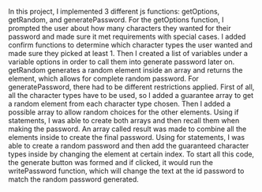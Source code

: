 In this project, I implemented 3 different js functions: getOptions, getRandom, and generatePassword.
For the getOptions function, I prompted the user about how many characters they wanted for their password and made sure it met requirements with special cases. I added confirm functions to determine which character types the user wanted and made sure they picked at least 1. Then I created a list of variables under a variable options in order to call them into generate password later on. 
getRandom generates a random element inside an array and returns the element, which allows for complete random password.
For generatePassword, there had to be different restrictions applied. First of all, all the character types have to be used, so I added a guarantee array to get a random element from each character type chosen. Then I added a possible array to allow random choices for the other elements. Using if statements, I was able to create both arrays and then recall them when making the password. An array called result was made to combine all the elements inside to create the final password. Using for statements, I was able to create a random password and then add the guaranteed character types inside by changing the element at certain index.
To start all this code, the generate button was formed and if clicked, it would run the writePassword function, which will change the text at the id password to match the random password generated.